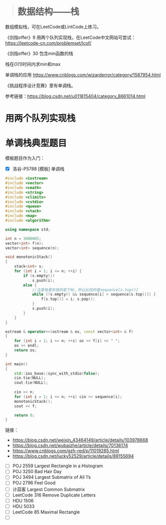 > # 数据结构——栈

数组模拟栈，可在LeetCode或LintCode上练习。

《剑指offer》9 用两个队列实现栈，在LeetCode中文网站可尝试：<https://leetcode-cn.com/problemset/lcof/>

《剑指offer》30 包含min函数的栈

栈在$O(1)$时间内求min和max

单调栈的应用 <https://www.cnblogs.com/wizarderror/category/1587954.html>

《挑战程序设计竞赛》里有单调栈。

参考链接：<https://blog.csdn.net/u011815404/category_8661014.html>

# 用两个队列实现栈



# 单调栈典型题目

模板题目作为入门：

- [x] 洛谷-P5788 [模板] 单调栈

```c++
#include <iostream>
#include <vector>
#include <cmath>
#include <string>
#include <climits>
#include <cstdio>
#include <queue>
#include <stack>
#include <map>
#include <algorithm>

using namespace std;

int n = 3000005;
vector<int> f(n);
vector<int> sequence(n);

void monotonicStack()
{
    stack<int> s;
    for (int i = 1; i <= n; ++i) {
        if (s.empty()) 
            s.push(i);
        else {
            //注意栈里存放的是下标，所以比较的是sequence[s.top()]
            while (!s.empty() && sequence[i] > sequence[s.top()]) {
                f[s.top()] = i; s.pop(); 
            }
            s.push(i);
        }
    }
}

ostream & operator<<(ostream & os, const vector<int> & f)
{
    for (int i = 1; i <= n; ++i) os << f[i] << " ";
    os << endl;
    return os;
}

int main()
{
    std::ios_base::sync_with_stdio(false);
    cin.tie(NULL);
    cout.tie(NULL);
    
    cin >> n;
    for (int i = 1; i <= n; ++i) cin >> sequence[i];
    monotonicStack();
    cout << f;

    return 0;
}
```



链接：

* <https://blog.csdn.net/weixin_43464149/article/details/103978668>
* <https://blog.csdn.net/wubaizhe/article/details/70136174>
* <https://www.cnblogs.com/gzh-red/p/11019265.html>
* <https://blog.csdn.net/lucky52529/article/details/89155694>



- [ ] POJ 2559 Largest Rectangle in a Histogram
- [ ] POJ 3250 Bad Hair Day
- [ ] POJ 3494 Largest Submatrix of All 1’s
- [ ] POJ 2796 Feel Good
- [ ] 计蒜客 Largest Common Submatrix
- [ ] LeetCode 316 Remove Duplicate Letters
- [ ] HDU 1506
- [ ] HDU 5033
- [ ] LeetCode 85 Maximal Rectangle
- [ ] ​